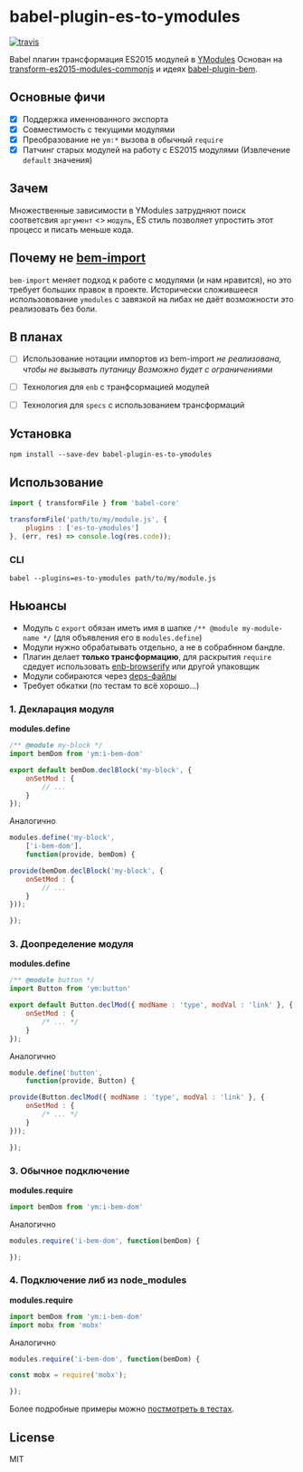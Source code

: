 # babel-plugin-es-to-ymodules

[![travis](http://img.shields.io/travis/bem-contrib/babel-plugin-es-to-ymodules.svg?style=flat)](https://travis-ci.org/bem-contrib/babel-plugin-es-to-ymodules)


Babel плагин трансформация ES2015 модулей в [YModules](https://bem.info/tools/bem/modules/)
Основан на [transform-es2015-modules-commonjs](https://www.npmjs.com/package/babel-plugin-transform-es2015-modules-commonjs) и идеях
[babel-plugin-bem](https://github.com/bem/babel-plugin-bem).
## Основные фичи
- [x] Поддержка именнованного экcпорта
- [x] Совместимость с текущими модулями
- [x] Преобразование не `ym:*` вызова в обычный `require`
- [x] Патчинг старых модулей на работу с ES2015 модулями 
(Извлечение `default` значения)

## Зачем
Множественные зависимости в YModules затрудняют поиск соответсвия `аргумент` <> `модуль`, ES стиль позволяет упростить этот процесс и писать меньше кода.

## Почему не [bem-import](https://github.com/bem/babel-plugin-bem-import)
`bem-import` меняет подход к работе с модулями (и нам нравится), но это требует больших правок в проекте. Исторически сложившееся использовование `ymodules` с завязкой на либах не даёт возможности это реализовать без боли.

## В планах
- [ ] Использование нотации импортов из bem-import
*не реализована, чтобы не вызывать путаницу*
*Возможно будет с ограничениями* 
- [ ] Технология для `enb` с транфсормацией модулей
- [ ] Технология для `specs` с использованием трансформаций 


## Установка

```
npm install --save-dev babel-plugin-es-to-ymodules
```
## Использование

```js
import { transformFile } from 'babel-core'

transformFile('path/to/my/module.js', {
    plugins : ['es-to-ymodules']
}, (err, res) => console.log(res.code));

```

### CLI
```
babel --plugins=es-to-ymodules path/to/my/module.js
```
## Ньюансы
- Модуль с `export` обязан иметь имя в шапке `/** @module my-module-name */` (для объявления его в `modules.define`)
- Модули нужно обрабатывать отдельно, а не в собрабнном бандле.
- Плагин делает **только трансформацию**, для раскрытия `require` сдедует использовать [enb-browserify](https://github.com/floatdrop/enb-browserify) или другой упаковщик
- Модули собираются через [deps-файлы](https://ru.bem.info/platform/deps/)
- Требует обкатки (по тестам то всё хорошо...)

### 1. Декларация модуля 
**modules.define**
```js
/** @module my-block */
import bemDom from 'ym:i-bem-dom'

export default bemDom.declBlock('my-block', {
    onSetMod : {
        // ...
    }
});
```

Аналогично

```js
modules.define('my-block', 
    ['i-bem-dom'], 
    function(provide, bemDom) {

provide(bemDom.declBlock('my-block', {
    onSetMod : {
        // ...
    }
}));

});
```

### 3. Доопределение модуля 
**modules.define**

```js
/** @module button */
import Button from 'ym:button'

export default Button.declMod({ modName : 'type', modVal : 'link' }, {
    onSetMod : {
        /* ... */
    }
});
```

Аналогично
```js
module.define('button', 
    function(provide, Button) {

provide(Button.declMod({ modName : 'type', modVal : 'link' }, {
    onSetMod : {
        /* ... */
    }
}));

});
```
### 3. Обычное подключение 
**modules.require**

```js
import bemDom from 'ym:i-bem-dom'
```

Аналогично

```js
modules.require('i-bem-dom', function(bemDom) {

});
```

### 4. Подключение либ из node_modules
**modules.require**
```js
import bemDom from 'ym:i-bem-dom'
import mobx from 'mobx'
```

Аналогично

```js
modules.require('i-bem-dom', function(bemDom) {

const mobx = require('mobx');

}); 
```

Более подробные примеры можно [постмотреть в тестах](tests/fixtures).

## License

MIT